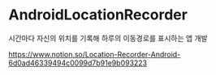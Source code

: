 # AndroidLocationRecorder
시간마다 자신의 위치를 기록해 하루의 이동경로를 표시하는 앱 개발


https://www.notion.so/Location-Recorder-Android-6d0ad46339494c0099d7b91e9b093223
